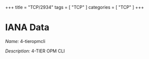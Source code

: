 +++
title = "TCP/2934"
tags = [ "TCP" ]
categories = [ "TCP" ]
+++

# IANA Data

_Name:_ 4-tieropmcli

_Description:_ 4-TIER OPM CLI

